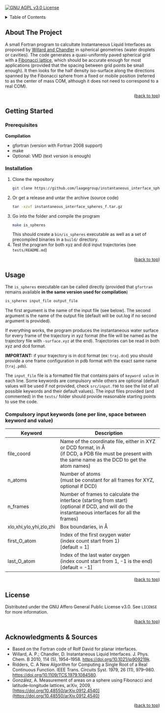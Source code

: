 <div id="top"></div>

<!-- PROJECT SHIELDS -->

[![GNU AGPL v3.0 License][license-shield]][license-url]

<!-- TABLE OF CONTENTS -->

<details>
  <summary>Table of Contents</summary>
  <ol>
    <li>
      <a href="#about">About The Project</a>
    </li>
    <li>
      <a href="#getting-started">Getting Started</a>
      <ul>
        <li><a href="#prerequisites">Prerequisites</a></li>
        <li><a href="#installation">Installation</a></li>
      </ul>
    </li>
    <li><a href="#usage">Usage</a></li>
    <li><a href="#license">License</a></li>
    <li><a href="#acknowledgments">Acknowledgments</a></li>
  </ol>
</details>

<!-- ABOUT THE PROJECT -->
<div id="about"></div>

## About The Project

A small Fortran program to calcultate Instantaneous Liquid Interfaces as proposed by [Willard and Chandler](https://doi.org/10.1021/jp909219k) in spherical geometries (water droplets or cavities). The code generates a quasi-uniformly paved spherical grid with a [Fibonacci lattice](https://arxiv.org/pdf/0912.4540), which should be accurate enough for most applications (provided that the spacing between grid points be small enough). It then looks for the half density iso-surface along the directions spanned by the Fibonacci sphere from a fixed or mobile position (referred to as the center of mass COM, although it does not need to correspond to a real COM).

<p align="right">(<a href="#top">back to top</a>)</p>

<!-- GETTING STARTED -->
<div id="getting-started"></div>

## Getting Started

<div id="prerequisites"></div>

### Prerequisites


**Compilation**
* gfortran (version with Fortran 2008 support)
* make
* Optional: VMD (text version is enough)

<div id="installation"></div>

### Installation

1. Clone the repository
   ```sh
   git clone https://github.com/laagegroup/instantaneous_interface_spheres_f.git
   ```
2. Or get a release and untar the archive (source code)
   ```sh
   tar -xzvf instantaneous_interface_spheres_f.tar.gz
   ```
3. Go into the folder and compile the program
   ```sh
   make is_spheres
   ```
   This should create a `bin/is_spheres` executable as well as a set of precompiled binaries in a `build/` directory.
4. Test the program for both xyz and dcd input trajectories (see `tests/README.md`)


<p align="right">(<a href="#top">back to top</a>)</p>

<!-- USAGE EXAMPLES -->
<div id="usage"></div>

## Usage

The `is_spheres` executable can be called directly (provided that `gfortran` remains available **in the same version used for compilation**)
   ```sh
   is_spheres input_file output_file
   ```
The first argument is the name of the input file (see below). The second argument is the name of the output file (default will be out.log if no second argument is provided).

If everything works, the program produces the instantaneous water surface for every frame of the trajectory in xyz format (the file will be named as the trajectory file with `-surface.xyz` at the end). Trajectories can be read in both xyz and dcd format. 

**IMPORTANT:** if your trajectory is in dcd format (ex: `traj.dcd`) you should provide a one frame configuration in pdb format with the exact same name (`traj.pdb`).

The `input_file` file is a formatted file that contains pairs of `keyword value` in each line. Some keywords are compulsory while others are optional (default values will be used if not provided, check `src/input.f90` to see the list of all possible keywords and their default values). The input files provided (and commented) in the `tests/` folder should provide reasonable starting points to use the code. 

### Compulsory input keywords (one per line, space between keyword and value)

| Keyword                 | Description                                                                                                                                                |
|-------------------------|------------------------------------------------------------------------------------------------------------------------------------------------------------|
| file_coord              | Name of the coordinate file, either in XYZ or DCD format, in Å<br>(if DCD, a PDB file must be present with the same name as the DCD to get the atom names) |
| n_atoms                 | Number of atoms<br>(must be constant for all frames for XYZ, optional if DCD)                                                                              |
| n_frames                | Number of frames to calculate the interface (starting from start)<br>(optional if DCD, and will do the instantaneous interfaces for all the frames)        |
| xlo,xhi,ylo,yhi,zlo,zhi | Box boundaries, in Å                                                                                                                                       |
| first_O_atom            | Index of the first oxygen water<br>(index count start from 1)<br>[default = 1]                                                                             |
| last_O_atom             | Index of the last water oxygen<br>(index count start from 1, -1 is the end)<br>[default = -1]                              

<p align="right">(<a href="#top">back to top</a>)</p>

<!-- LICENSE -->
<div id="license"></div>

## License

Distributed under the GNU Affero General Public License v3.0. See `LICENSE` for more information.

<p align="right">(<a href="#top">back to top</a>)</p>

<!-- ACKNOWLEDGMENTS -->
<div id="acknowledgments"></div>

## Acknowledgments & Sources

* Based on the Fortran code of Rolf David for planar interfaces.
* Willard, A. P.; Chandler, D. Instantaneous Liquid Interfaces. J. Phys. Chem. B 2010, 114 (5), 1954–1958. https://doi.org/10.1021/jp909219k.
* Ridders, C. A New Algorithm for Computing a Single Root of a Real Continuous Function. IEEE Trans. Circuits Syst. 1979, 26 (11), 979–980. https://doi.org/10.1109/TCS.1979.1084580.
* González, A. Measurement of areas on a sphere using Fibonacci and latitude–longitude lattices, arXiv, 2009, [https://doi.org/10.48550/arXiv.0912.4540](https://doi.org/10.48550/arXiv.0912.4540)

<p align="right">(<a href="#top">back to top</a>)</p>

<!-- MARKDOWN LINKS & IMAGES -->
<!-- https://www.markdownguide.org/basic-syntax/#reference-style-links -->
[license-shield]: https://img.shields.io/github/license/laagegroup/0_Template.svg?style=for-the-badge
[license-url]: https://github.com/laagegroup/0_Template/blob/main/LICENSE
